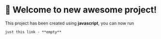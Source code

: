 # 🚀 Welcome to new awesome project!

This project has been created using **javascript**, you can now run

```
just this link - **empty**
```
